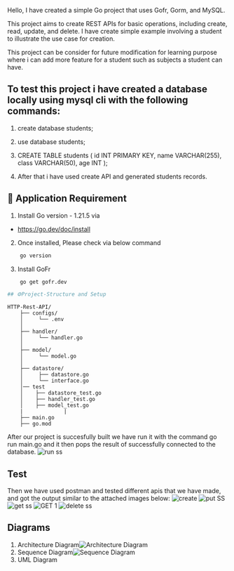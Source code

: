 Hello, I have created a simple Go project that uses Gofr, Gorm, and MySQL.

This project aims to create REST APIs for basic operations, including create, read, update, and delete. I have create simple example involving a student to illustrate the use case for creation.

This project can be consider for future modification for learning purpose where i can add more feature for a student such as subjects a student can have.

## To test this project i have created a database locally using mysql cli with the following commands:

1. create database students;

2. use database students;

3. CREATE TABLE students (
    id INT PRIMARY KEY,
    name VARCHAR(255),
    class VARCHAR(50),
    age INT
   );

4. After that i have used create API and generated students records.

## 🙇 Application Requirement

1.  Install Go version - 1.21.5 via 
 * https://go.dev/doc/install

2. Once installed, Please check via below command
```bash   
    go version
```
3. Install GoFr
```bash   
    go get gofr.dev

## ⚙️Project-Structure and Setup
``` 
    HTTP-Rest-API/
        ├── configs/
        │     └── .env
        │
        ├── handler/
        │     └── handler.go
        │
        ├── model/
        │     └── model.go
        │
        ├── datastore/
        │     ├── datastore.go
        │     └── interface.go
        │── test
        │    ├── datastore_test.go
        │    ├── handler_test.go
        │    ├── model_test.go
        |             |    
        ├── main.go
        ├── go.mod


After our project is succesfully built we have run it with the command go run main.go
and it then pops the result of successfully connected to the database.
![run ss](https://github.com/medani17/GO-REST-API/assets/71040928/774a03d0-d9b4-42fc-a502-41b73a034b81)


## Test

Then we have used postman and tested different apis that we have made, and got the output similar to the attached images below: 
![create](https://github.com/medani17/GO-REST-API/assets/71040928/4662d0d8-a7d5-4cff-ac94-a3d74e10fd97)
![put SS](https://github.com/medani17/GO-REST-API/assets/71040928/590b6b38-e18a-4c31-8580-1e5770009c1b)
![get ss](https://github.com/medani17/GO-REST-API/assets/71040928/f000831b-fdcc-41ee-bb27-4519be15114c)
![GET 1](https://github.com/medani17/GO-REST-API/assets/71040928/1193948d-a4c2-44c7-80fc-4d309aef4858)
![delete ss](https://github.com/medani17/GO-REST-API/assets/71040928/7a21d2e1-c7ae-4dde-b4be-78e684f8a432)


## Diagrams
1. Architecture Diagram![Architecture Diagram](https://github.com/medani17/GO-REST-API/assets/71040928/5c49370b-db36-4d38-aacf-516ff8c54021)
2. Sequence Diagram![Sequence Diagram](https://github.com/medani17/GO-REST-API/assets/71040928/2899f84e-6348-443d-8907-2869c21b9135)
3. UML Diagram




```
